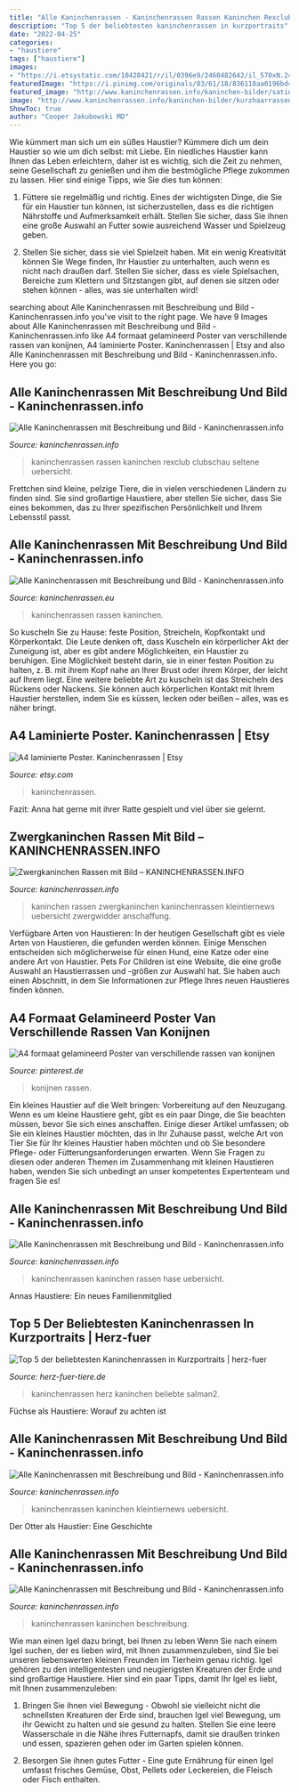 ```yaml
---
title: "Alle Kaninchenrassen - Kaninchenrassen Rassen Kaninchen Rexclub Clubschau Seltene Uebersicht"
description: "Top 5 der beliebtesten kaninchenrassen in kurzportraits"
date: "2022-04-25"
categories:
- "haustiere"
tags: ["haustiere"]
images:
- "https://i.etsystatic.com/10428421/r/il/0396e9/2460482642/il_570xN.2460482642_s9tt.jpg"
featuredImage: "https://i.pinimg.com/originals/83/61/18/836118aa0196bd42d223150d85d2aee8.jpg"
featured_image: "http://www.kaninchenrassen.info/kaninchen-bilder/satinrassen/kaninchen-satinrassen-uebersicht.jpg"
image: "http://www.kaninchenrassen.info/kaninchen-bilder/kurzhaarrassen/kaninchen-kurzhaarrassen-uebersicht.jpg"
ShowToc: true
author: "Cooper Jakubowski MD"
---
```



Wie kümmert man sich um ein süßes Haustier?
Kümmere dich um dein Haustier so wie um dich selbst: mit Liebe. Ein niedliches Haustier kann Ihnen das Leben erleichtern, daher ist es wichtig, sich die Zeit zu nehmen, seine Gesellschaft zu genießen und ihm die bestmögliche Pflege zukommen zu lassen. Hier sind einige Tipps, wie Sie dies tun können:
1. Füttere sie regelmäßig und richtig. Eines der wichtigsten Dinge, die Sie für ein Haustier tun können, ist sicherzustellen, dass es die richtigen Nährstoffe und Aufmerksamkeit erhält. Stellen Sie sicher, dass Sie ihnen eine große Auswahl an Futter sowie ausreichend Wasser und Spielzeug geben.

2. Stellen Sie sicher, dass sie viel Spielzeit haben. Mit ein wenig Kreativität können Sie Wege finden, Ihr Haustier zu unterhalten, auch wenn es nicht nach draußen darf. Stellen Sie sicher, dass es viele Spielsachen, Bereiche zum Klettern und Sitzstangen gibt, auf denen sie sitzen oder stehen können - alles, was sie unterhalten wird!

	

		
searching about Alle Kaninchenrassen mit Beschreibung und Bild - Kaninchenrassen.info you've visit to the right page. We have 9 Images about Alle Kaninchenrassen mit Beschreibung und Bild - Kaninchenrassen.info like A4 formaat gelamineerd Poster van verschillende rassen van konijnen, A4 laminierte Poster. Kaninchenrassen | Etsy and also Alle Kaninchenrassen mit Beschreibung und Bild - Kaninchenrassen.info. Here you go:
		
    
## Alle Kaninchenrassen Mit Beschreibung Und Bild - Kaninchenrassen.info

<img loading=lazy src="http://www.kaninchenrassen.info/kaninchen-bilder/kurzhaarrassen/kaninchen-kurzhaarrassen-uebersicht.jpg" onerror="this.onerror=null;this.src='https://tse2.mm.bing.net/th?id=OIP.lCByqf53IJ66xqBTcn9-kQHaE4&amp;pid=15.1';" alt="Alle Kaninchenrassen mit Beschreibung und Bild - Kaninchenrassen.info">

_Source: kaninchenrassen.info_

>kaninchenrassen rassen kaninchen rexclub clubschau seltene uebersicht. 

	

Frettchen sind kleine, pelzige Tiere, die in vielen verschiedenen Ländern zu finden sind. Sie sind großartige Haustiere, aber stellen Sie sicher, dass Sie eines bekommen, das zu Ihrer spezifischen Persönlichkeit und Ihrem Lebensstil passt.

    
## Alle Kaninchenrassen Mit Beschreibung Und Bild - Kaninchenrassen.info

<img loading=lazy src="http://www.kaninchenrassen.info/kaninchen-bilder/mittelgrosse-rassen/kaninchen-mittelgrosse-rassen-uebersicht.jpg" onerror="this.onerror=null;this.src='https://tse1.mm.bing.net/th?id=OIP.qfTbE2clDO3eMMoOGicaXwHaE4&amp;pid=15.1';" alt="Alle Kaninchenrassen mit Beschreibung und Bild - Kaninchenrassen.info">

_Source: kaninchenrassen.eu_

>kaninchenrassen rassen kaninchen. 

	

So kuscheln Sie zu Hause: feste Position, Streicheln, Kopfkontakt und Körperkontakt.
Die Leute denken oft, dass Kuscheln ein körperlicher Akt der Zuneigung ist, aber es gibt andere Möglichkeiten, ein Haustier zu beruhigen. Eine Möglichkeit besteht darin, sie in einer festen Position zu halten, z. B. mit ihrem Kopf nahe an Ihrer Brust oder ihrem Körper, der leicht auf Ihrem liegt. Eine weitere beliebte Art zu kuscheln ist das Streicheln des Rückens oder Nackens. Sie können auch körperlichen Kontakt mit Ihrem Haustier herstellen, indem Sie es küssen, lecken oder beißen – alles, was es näher bringt.

    
## A4 Laminierte Poster. Kaninchenrassen | Etsy

<img loading=lazy src="https://i.etsystatic.com/10428421/r/il/0396e9/2460482642/il_570xN.2460482642_s9tt.jpg" onerror="this.onerror=null;this.src='https://tse2.mm.bing.net/th?id=OIP.81U7hdwOaI7zpPt3_QKj3gHaKe&amp;pid=15.1';" alt="A4 laminierte Poster. Kaninchenrassen | Etsy">

_Source: etsy.com_

>kaninchenrassen. 

	

Fazit: Anna hat gerne mit ihrer Ratte gespielt und viel über sie gelernt.

    
## Zwergkaninchen Rassen Mit Bild – KANINCHENRASSEN.INFO

<img loading=lazy src="http://www.kaninchenrassen.info/kaninchen-bilder/zwergrassen/kaninchen-zwergrassen-uebersicht.jpg" onerror="this.onerror=null;this.src='https://tse2.mm.bing.net/th?id=OIP.Ag57t_eyUGat2P4mkTO4vgHaE4&amp;pid=15.1';" alt="Zwergkaninchen Rassen mit Bild – KANINCHENRASSEN.INFO">

_Source: kaninchenrassen.info_

>kaninchen rassen zwergkaninchen kaninchenrassen kleintiernews uebersicht zwergwidder anschaffung. 

	

Verfügbare Arten von Haustieren:
In der heutigen Gesellschaft gibt es viele Arten von Haustieren, die gefunden werden können. Einige Menschen entscheiden sich möglicherweise für einen Hund, eine Katze oder eine andere Art von Haustier. Pets For Children ist eine Website, die eine große Auswahl an Haustierrassen und -größen zur Auswahl hat. Sie haben auch einen Abschnitt, in dem Sie Informationen zur Pflege Ihres neuen Haustieres finden können.

    
## A4 Formaat Gelamineerd Poster Van Verschillende Rassen Van Konijnen

<img loading=lazy src="https://i.pinimg.com/originals/83/61/18/836118aa0196bd42d223150d85d2aee8.jpg" onerror="this.onerror=null;this.src='https://tse3.mm.bing.net/th?id=OIP.PsShhDaNiTXg6Kc5qyhzGwHaKe&amp;pid=15.1';" alt="A4 formaat gelamineerd Poster van verschillende rassen van konijnen">

_Source: pinterest.de_

>konijnen rassen. 

	

Ein kleines Haustier auf die Welt bringen: Vorbereitung auf den Neuzugang.
Wenn es um kleine Haustiere geht, gibt es ein paar Dinge, die Sie beachten müssen, bevor Sie sich eines anschaffen. Einige dieser Artikel umfassen; ob Sie ein kleines Haustier möchten, das in Ihr Zuhause passt, welche Art von Tier Sie für Ihr kleines Haustier haben möchten und ob Sie besondere Pflege- oder Fütterungsanforderungen erwarten. Wenn Sie Fragen zu diesen oder anderen Themen im Zusammenhang mit kleinen Haustieren haben, wenden Sie sich unbedingt an unser kompetentes Expertenteam und fragen Sie es!

    
## Alle Kaninchenrassen Mit Beschreibung Und Bild - Kaninchenrassen.info

<img loading=lazy src="http://www.kaninchenrassen.info/kaninchen-bilder/kleine-rassen/kaninchen-kleine-rassen-uebersicht.jpg" onerror="this.onerror=null;this.src='https://tse3.mm.bing.net/th?id=OIP.NAClv2ZyuyuXuyAmcYD8iQHaE4&amp;pid=15.1';" alt="Alle Kaninchenrassen mit Beschreibung und Bild - Kaninchenrassen.info">

_Source: kaninchenrassen.info_

>kaninchenrassen kaninchen rassen hase uebersicht. 

	

Annas Haustiere: Ein neues Familienmitglied

    
## Top 5 Der Beliebtesten Kaninchenrassen In Kurzportraits | Herz-fuer

<img loading=lazy src="https://images.herz-fuer-tiere.de/images/_aliases/1440w/5/5/8/1/221855-1-de-DE/Top5_Kaninchenrassen.jpg" onerror="this.onerror=null;this.src='https://tse4.mm.bing.net/th?id=OIP.ElcbmLVMySPlySB3Mx4dsAHaE8&amp;pid=15.1';" alt="Top 5 der beliebtesten Kaninchenrassen in Kurzportraits | herz-fuer">

_Source: herz-fuer-tiere.de_

>kaninchenrassen herz kaninchen beliebte salman2. 

	

Füchse als Haustiere: Worauf zu achten ist

    
## Alle Kaninchenrassen Mit Beschreibung Und Bild - Kaninchenrassen.info

<img loading=lazy src="http://www.kaninchenrassen.info/kaninchen-bilder/satinrassen/kaninchen-satinrassen-uebersicht.jpg" onerror="this.onerror=null;this.src='https://tse4.mm.bing.net/th?id=OIP.CiNuRgH3khJAEBLAH1kHVQHaE4&amp;pid=15.1';" alt="Alle Kaninchenrassen mit Beschreibung und Bild - Kaninchenrassen.info">

_Source: kaninchenrassen.info_

>kaninchenrassen kaninchen kleintiernews uebersicht. 

	

Der Otter als Haustier: Eine Geschichte

    
## Alle Kaninchenrassen Mit Beschreibung Und Bild - Kaninchenrassen.info

<img loading=lazy src="http://www.kaninchenrassen.info/kaninchen-bilder/langhaarrassen/kaninchen-langhaarrassen-uebersicht.jpg" onerror="this.onerror=null;this.src='https://tse4.mm.bing.net/th?id=OIP.AuGpZeYDrY5dpTTNGnq6ggHaE4&amp;pid=15.1';" alt="Alle Kaninchenrassen mit Beschreibung und Bild - Kaninchenrassen.info">

_Source: kaninchenrassen.info_

>kaninchenrassen kaninchen beschreibung. 

	

Wie man einen Igel dazu bringt, bei Ihnen zu leben
Wenn Sie nach einem Igel suchen, der es lieben wird, mit Ihnen zusammenzuleben, sind Sie bei unseren liebenswerten kleinen Freunden im Tierheim genau richtig. Igel gehören zu den intelligentesten und neugierigsten Kreaturen der Erde und sind großartige Haustiere. Hier sind ein paar Tipps, damit Ihr Igel es liebt, mit Ihnen zusammenzuleben:
1. Bringen Sie ihnen viel Bewegung - Obwohl sie vielleicht nicht die schnellsten Kreaturen der Erde sind, brauchen Igel viel Bewegung, um ihr Gewicht zu halten und sie gesund zu halten. Stellen Sie eine leere Wasserschale in die Nähe ihres Futternapfs, damit sie draußen trinken und essen, spazieren gehen oder im Garten spielen können.

2. Besorgen Sie ihnen gutes Futter - Eine gute Ernährung für einen Igel umfasst frisches Gemüse, Obst, Pellets oder Leckereien, die Fleisch oder Fisch enthalten.

